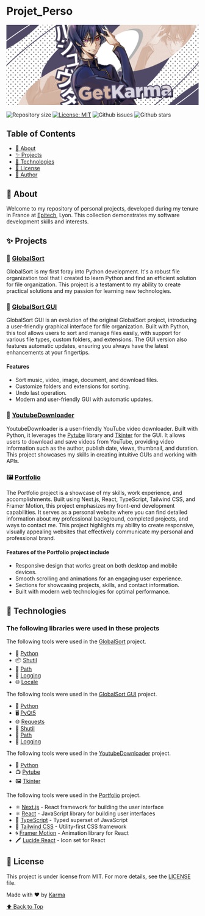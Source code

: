 # Projet_Perso

![Projet_Perso](./.github/karma.png)

![Repository size](https://img.shields.io/github/repo-size/recule556688/projet_perso?color=56BEB8)
[![License: MIT](https://img.shields.io/badge/License-MIT-56BEB8.svg)](https://github.com/recule556688/Projet_Perso/blob/main/LICENSE)
![Github issues](https://img.shields.io/github/issues/recule556688/projet_perso?color=56BEB8)
![Github stars](https://img.shields.io/github/stars/recule556688/projet_perso?color=56BEB8)

## Table of Contents

- [📌 About](#-about)
- [✨ Projects](#-projects)
- [🚀 Technologies](#-technologies)
- [📝 License](#-license)
- [👤 Author](https://github.com/recule556688)

## 📌 About

Welcome to my repository of personal projects, developed during my tenure in France at [Epitech](https://www.epitech.eu/), Lyon. This collection demonstrates my software development skills and interests.

## ✨ Projects

### 📁 [GlobalSort](https://github.com/recule556688/Global_Sort)

GlobalSort is my first foray into Python development. It's a robust file organization tool that I created to learn Python and find an efficient solution for file organization. This project is a testament to my ability to create practical solutions and my passion for learning new technologies.

### 📁 [GlobalSort GUI](https://github.com/recule556688/GlobalSort_GUI)

GlobalSort GUI is an evolution of the original GlobalSort project, introducing a user-friendly graphical interface for file organization. Built with Python, this tool allows users to sort and manage files easily, with support for various file types, custom folders, and extensions. The GUI version also features automatic updates, ensuring you always have the latest enhancements at your fingertips.

#### Features

- Sort music, video, image, document, and download files.
- Customize folders and extensions for sorting.
- Undo last operation.
- Modern and user-friendly GUI with automatic updates.

### 🎥 [YoutubeDownloader](https://github.com/recule556688/Youtube_Downloader)

YoutubeDownloader is a user-friendly YouTube video downloader. Built with Python, it leverages the [Pytube](https://pypi.org/project/pytube/) library and [Tkinter](https://docs.python.org/3/library/tkinter.html) for the GUI. It allows users to download and save videos from YouTube, providing video information such as the author, publish date, views, thumbnail, and duration. This project showcases my skills in creating intuitive GUIs and working with APIs.

### 🖼️ [Portfolio](https://github.com/recule556688/portfolio)

The Portfolio project is a showcase of my skills, work experience, and accomplishments. Built using Next.js, React, TypeScript, Tailwind CSS, and Framer Motion, this project emphasizes my front-end development capabilities. It serves as a personal website where you can find detailed information about my professional background, completed projects, and ways to contact me. This project highlights my ability to create responsive, visually appealing websites that effectively communicate my personal and professional brand.

#### Features of the Portfolio project include

- Responsive design that works great on both desktop and mobile devices.
- Smooth scrolling and animations for an engaging user experience.
- Sections for showcasing projects, skills, and contact information.
- Built with modern web technologies for optimal performance.

## 🚀 Technologies

### The following libraries were used in these projects

The following tools were used in the [GlobalSort](https://github.com/recule556688/Global_Sort) project.

- 🐍 [Python](https://www.python.org/)
- 📦 [Shutil](https://docs.python.org/3/library/shutil.html)
- 📂 [Path](https://docs.python.org/3/library/pathlib.html)
- 📝 [Logging](https://docs.python.org/3/library/logging.html)
- 🌐 [Locale](https://docs.python.org/3/library/locale.html)

The following tools were used in the [GlobalSort GUI](https://github.com/recule556688/GlobalSort_GUI.git) project.

- 🐍 [Python](https://www.python.org/)
- 🖥️ [PyQt5](https://pypi.org/project/PyQt5/)
- 🌐 [Requests](https://pypi.org/project/requests/)
- 🔄 [Shutil](https://docs.python.org/3/library/shutil.html)
- 📂 [Path](https://docs.python.org/3/library/pathlib.html)
- 📝 [Logging](https://docs.python.org/3/library/logging.html)

The following tools were used in the [YoutubeDownloader](https://github.com/recule556688/Youtube_Downloader.git) project.

- 🐍 [Python](https://www.python.org/)
- 📺 [Pytube](https://pypi.org/project/pytube/)
- 🖼️ [Tkinter](https://docs.python.org/3/library/tkinter.html)

The following tools were used in the [Portfolio](https://github.com/recule556688/portfolio) project.

- ⚛️ [Next.js](https://nextjs.org/) - React framework for building the user interface
- ⚛️ [React](https://reactjs.org/) - JavaScript library for building user interfaces
- 📝 [TypeScript](https://www.typescriptlang.org/) - Typed superset of JavaScript
- 🎨 [Tailwind CSS](https://tailwindcss.com/) - Utility-first CSS framework
- 🌀 [Framer Motion](https://www.framer.com/motion/) - Animation library for React
- 🖍️ [Lucide React](https://lucide.dev/) - Icon set for React

## 📝 License

This project is under license from MIT. For more details, see the [LICENSE](LICENSE) file.

Made with ❤️ by [Karma](https://github.com/recule556688)

[⬆️ Back to Top](#projet_perso)
